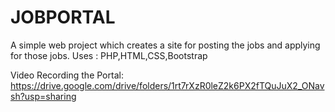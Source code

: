 # JOBPORTAL

A simple web project which creates a site for posting the jobs and applying for those jobs.
Uses : PHP,HTML,CSS,Bootstrap

Video Recording the Portal:
https://drive.google.com/drive/folders/1rt7rXzR0leZ2k6PX2fTQuJuX2_ONavsh?usp=sharing
